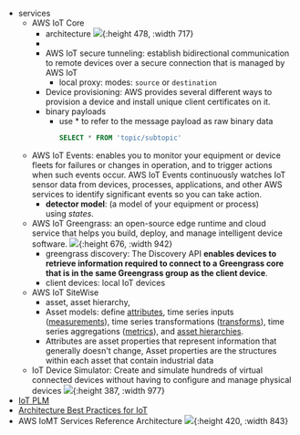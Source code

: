 - services
	- AWS IoT Core
		- architecture
		  ![](https://docs.aws.amazon.com/images/iot/latest/developerguide/images/architecture-diagram.png){:height 478, :width 717}
		-
		- AWS IoT secure tunneling: establish bidirectional communication to remote devices over a secure connection that is managed by AWS IoT
			- local proxy: modes: `source` or `destination`
		- Device provisioning: AWS provides several different ways to provision a device and install unique client certificates on it.
		- binary payloads
			- use * to refer to the message payload as raw binary data
			  ``` sql
			  SELECT * FROM 'topic/subtopic'
			  ```
	- AWS IoT Events: enables you to monitor your equipment or device fleets for failures or changes in operation, and to trigger actions when such events occur. AWS IoT Events continuously watches IoT sensor data from devices, processes, applications, and other AWS services to identify significant events so you can take action.
		- **detector model**: (a model of your equipment or process) using *states*.
	- AWS IoT Greengrass: an open-source edge runtime and cloud service that helps you build, deploy, and manage intelligent device software.
	  ![](https://docs.aws.amazon.com/images/greengrass/v2/developerguide/images/how-it-works.png){:height 676, :width 942}
		- greengrass discovery: The Discovery API **enables devices to retrieve information required to connect to a Greengrass core that is in the same Greengrass group as the client device**.
		- client devices: local IoT devices
	- AWS IoT SiteWise
		- asset, asset hierarchy,
		- Asset models: define [attributes](https://docs.aws.amazon.com/iot-sitewise/latest/userguide/concept-overview.html#concept-attribute), time series inputs ([measurements](https://docs.aws.amazon.com/iot-sitewise/latest/userguide/concept-overview.html#concept-measurement)), time series transformations ([transforms](https://docs.aws.amazon.com/iot-sitewise/latest/userguide/concept-overview.html#concept-transform)), time series aggregations ([metrics](https://docs.aws.amazon.com/iot-sitewise/latest/userguide/concept-overview.html#concept-metric)), and [asset hierarchies](https://docs.aws.amazon.com/iot-sitewise/latest/userguide/concept-overview.html#concept-hierarchy).
		- Attributes are asset properties that represent information that generally doesn't change, Asset properties are the structures within each asset that contain industrial data
	- IoT Device Simulator: Create and simulate hundreds of virtual connected devices without having to configure and manage physical devices
	  ![](https://raw.githubusercontent.com/aws-solutions/iot-device-simulator/main/architecture.png){:height 387, :width 977}
- [IoT PLM](https://aws.amazon.com/blogs/iot/navigating-iot-product-lifecycle-management-with-aws-iot/#:~:text=AWS%20IoT%20Greengrass%3A%20Extending%20capabilities,when%20internet%20connectivity%20is%20unavailable.)
- [Architecture Best Practices for IoT](https://aws.amazon.com/architecture/iot/?cards-all.sort-by=item.additionalFields.sortDate&cards-all.sort-order=desc&awsf.content-type=*all&awsf.methodology=*all)
- AWS IoMT Services Reference Architecture
  ![](https://miro.medium.com/v2/resize:fit:1100/format:webp/1*-jZuRqER70hjIJb-NAM4Lg.png){:height 420, :width 843}